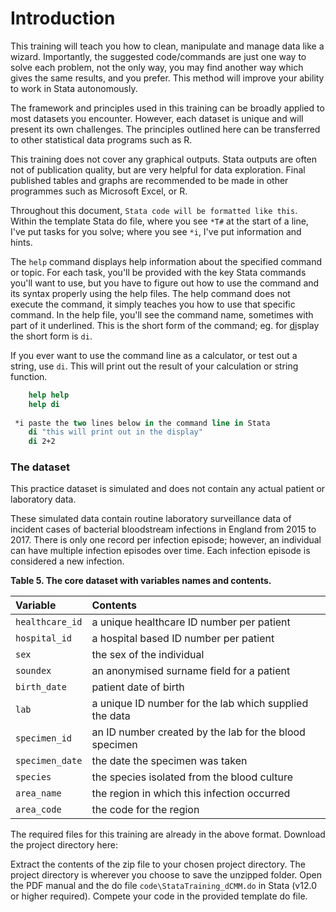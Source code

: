 # Introduction

This training will teach you how to clean, manipulate and manage data like a wizard. Importantly, the suggested code/commands are just one way to solve each problem, not the only way, you may find another way which gives the same results, and you prefer. This method will improve your ability to work in Stata autonomously.

The framework and principles used in this training can be broadly applied to most datasets you encounter. However, each dataset is unique and will present its own challenges. The principles outlined here can be transferred to other statistical data programs such as R.

This training does not cover any graphical outputs. Stata outputs are often not of publication quality, but are very helpful for data exploration. Final published tables and graphs are recommended to be made in other programmes such as Microsoft Excel, or R.

Throughout this document, `Stata code will be formatted like this`. Within the template Stata do file, where you see `*T#` at the start of a line, I've put tasks for you solve; where you see `*i`, I've put information and hints.

The `help` command displays help information about the specified command or topic. For each task, you'll be provided with the key Stata commands you'll want to use, but you have to figure out how to use the command and its syntax properly using the help files. The help command does not execute the command, it simply teaches you how to use that specific command. In the help file, you'll see the command name, sometimes with part of it underlined. This is the short form of the command; eg. for <u>di</u>splay the short form is `di`. 

If you ever want to use the command line as a calculator, or test out a string, use `di`. This will print out the result of your calculation or string function.

```stata
	help help 
	help di
	
 *i	paste the two lines below in the command line in Stata
	di "this will print out in the display"
	di 2+2
```



### The dataset

This practice dataset is simulated and does not contain any actual patient or laboratory data.

These simulated data contain routine laboratory surveillance data of incident cases of bacterial bloodstream infections in England from 2015 to 2017. There is only one record per infection episode; however, an individual can have multiple infection episodes over time. Each infection episode is considered a new infection.

**Table 5. The core dataset with variables names and contents.**

| Variable        | Contents                                 |
| :-------------- | :--------------------------------------- |
| `healthcare_id` | a unique healthcare ID number per patient |
| `hospital_id`   | a hospital based ID number per patient   |
| `sex`           | the sex of the individual                |
| `soundex`       | an anonymised surname field for a patient |
| `birth_date`    | patient date of birth                    |
| `lab`           | a unique ID number for the lab which supplied the data |
| `specimen_id`   | an ID number created by the lab for the blood specimen |
| `specimen_date` | the date the specimen was taken          |
| `species`       | the species isolated from the blood culture |
| `area_name`     | the region in which this infection occurred |
| `area_code`     | the code for the region                  |

The required files for this training are already in the above format. Download the project directory here:

Extract the contents of the zip file to your chosen project directory. The project directory is wherever you choose to save the unzipped folder. Open the PDF manual and the do file `code\StataTraining_dCMM.do` in Stata (v12.0 or higher required). Compete your code in the provided template do file.
